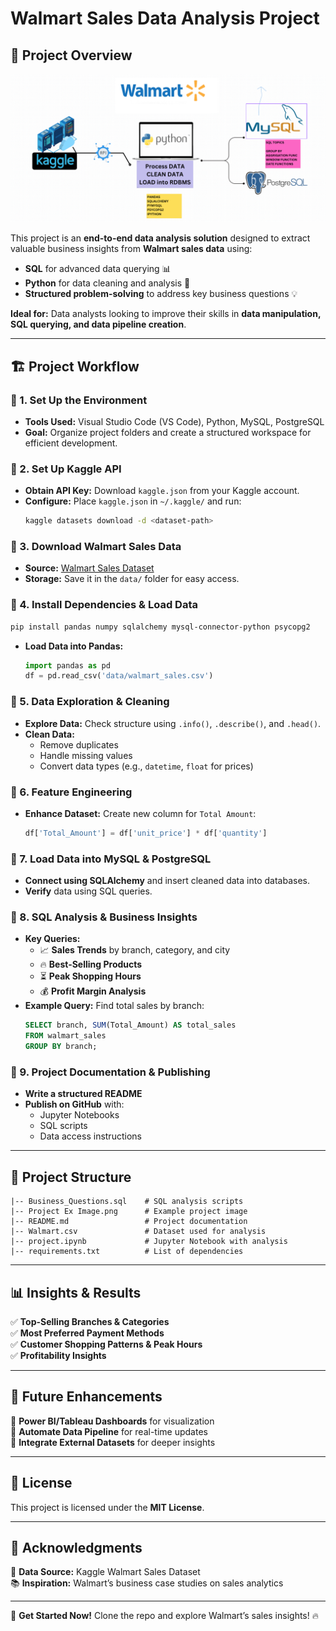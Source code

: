 # Walmart Sales Data Analysis Project

## 🚀 Project Overview

![Project Image](./Project%20Ex%20Image.png)


This project is an **end-to-end data analysis solution** designed to extract valuable business insights from **Walmart sales data** using:
- **SQL** for advanced data querying 📊
- **Python** for data cleaning and analysis 🐍
- **Structured problem-solving** to address key business questions 💡

**Ideal for:** Data analysts looking to improve their skills in **data manipulation, SQL querying, and data pipeline creation**.

---

## 🏗️ Project Workflow

### 🔹 1. Set Up the Environment
- **Tools Used:** Visual Studio Code (VS Code), Python, MySQL, PostgreSQL
- **Goal:** Organize project folders and create a structured workspace for efficient development.

### 🔹 2. Set Up Kaggle API
- **Obtain API Key:** Download `kaggle.json` from your Kaggle account.
- **Configure:** Place `kaggle.json` in `~/.kaggle/` and run:
  ```bash
  kaggle datasets download -d <dataset-path>
  ```

### 🔹 3. Download Walmart Sales Data
- **Source:** [Walmart Sales Dataset](https://www.kaggle.com/najir0123/walmart-10k-sales-datasets)
- **Storage:** Save it in the `data/` folder for easy access.

### 🔹 4. Install Dependencies & Load Data
```bash
pip install pandas numpy sqlalchemy mysql-connector-python psycopg2
```
- **Load Data into Pandas:**
  ```python
  import pandas as pd
  df = pd.read_csv('data/walmart_sales.csv')
  ```

### 🔹 5. Data Exploration & Cleaning
- **Explore Data:** Check structure using `.info()`, `.describe()`, and `.head()`.
- **Clean Data:**
  - Remove duplicates
  - Handle missing values
  - Convert data types (e.g., `datetime`, `float` for prices)

### 🔹 6. Feature Engineering
- **Enhance Dataset:** Create new column for `Total Amount`:
  ```python
  df['Total_Amount'] = df['unit_price'] * df['quantity']
  ```

### 🔹 7. Load Data into MySQL & PostgreSQL
- **Connect using SQLAlchemy** and insert cleaned data into databases.
- **Verify** data using SQL queries.

### 🔹 8. SQL Analysis & Business Insights
- **Key Queries:**
  - 📈 **Sales Trends** by branch, category, and city
  - 🔥 **Best-Selling Products**
  - ⏳ **Peak Shopping Hours**
  - 💰 **Profit Margin Analysis**
- **Example Query:** Find total sales by branch:
  ```sql
  SELECT branch, SUM(Total_Amount) AS total_sales
  FROM walmart_sales
  GROUP BY branch;
  ```

### 🔹 9. Project Documentation & Publishing
- **Write a structured README**
- **Publish on GitHub** with:
  - Jupyter Notebooks
  - SQL scripts
  - Data access instructions

---

## 📂 Project Structure
```plaintext
|-- Business_Questions.sql    # SQL analysis scripts
|-- Project Ex Image.png      # Example project image
|-- README.md                 # Project documentation
|-- Walmart.csv               # Dataset used for analysis
|-- project.ipynb             # Jupyter Notebook with analysis
|-- requirements.txt          # List of dependencies
```

---

## 📊 Insights & Results

✅ **Top-Selling Branches & Categories**  
✅ **Most Preferred Payment Methods**  
✅ **Customer Shopping Patterns & Peak Hours**  
✅ **Profitability Insights**  

---

## 🔮 Future Enhancements

🔹 **Power BI/Tableau Dashboards** for visualization  
🔹 **Automate Data Pipeline** for real-time updates  
🔹 **Integrate External Datasets** for deeper insights  

---

## 📜 License

This project is licensed under the **MIT License**.

---

## 🙌 Acknowledgments

🎯 **Data Source:** Kaggle Walmart Sales Dataset  
📚 **Inspiration:** Walmart’s business case studies on sales analytics  

---

🚀 **Get Started Now!** Clone the repo and explore Walmart’s sales insights! 🔥

